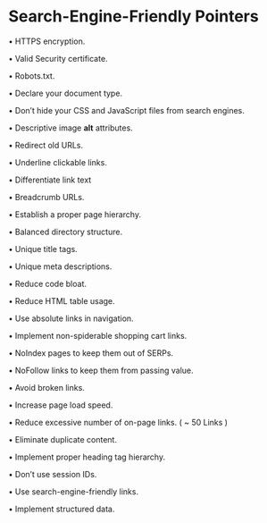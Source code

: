 # Search-Engine-Friendly Pointers


•	HTTPS encryption. 

•	Valid Security certificate.

•	Robots.txt.

•	Declare your document type.

•	Don’t hide your CSS and JavaScript files from search engines.

•	Descriptive image **alt** attributes.

•	Redirect old URLs. 

•	Underline clickable links. 

•	Differentiate link text 

•	Breadcrumb URLs.

•	Establish a proper page hierarchy. 

•	Balanced directory structure. 

•	Unique title tags. 

•	Unique meta descriptions. 

•	Reduce code bloat. 

•	Reduce HTML table usage. 

•	Use absolute links in navigation. 

•	Implement non-spiderable shopping cart links. 

•	NoIndex pages to keep them out of SERPs.

•	NoFollow links to keep them from passing value. 

•	Avoid broken links.

•	Increase page load speed. 

•	Reduce excessive number of on-page links. ( ~ 50 Links ) 

•	Eliminate duplicate content. 

•	Implement proper heading tag hierarchy.

•	Don’t use session IDs. 

•	Use search-engine-friendly links. 

•	Implement structured data. 
